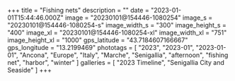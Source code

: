+++
title = "Fishing nets"
description = ""
date = "2023-01-01T15:44:46.000Z"
image = "20230101@154446-1080254"
image_s = "20230101@154446-1080254-s"
image_width_s = "300"
image_height_s = "400"
image_xl = "20230101@154446-1080254-xl"
image_width_xl = "751"
image_height_xl = "1000"
gps_latitude = "43.7184607166667"
gps_longitude = "13.2199469"
phototags = [ "2023", "2023-01", "2023-01-01", "Ancona", "Europe", "Italy", "Marche", "Senigallia", "afternoon", "fishing net", "harbor", "winter" ]
galleries = [ "2023 Timeline", "Senigallia City and Seaside" ]
+++
